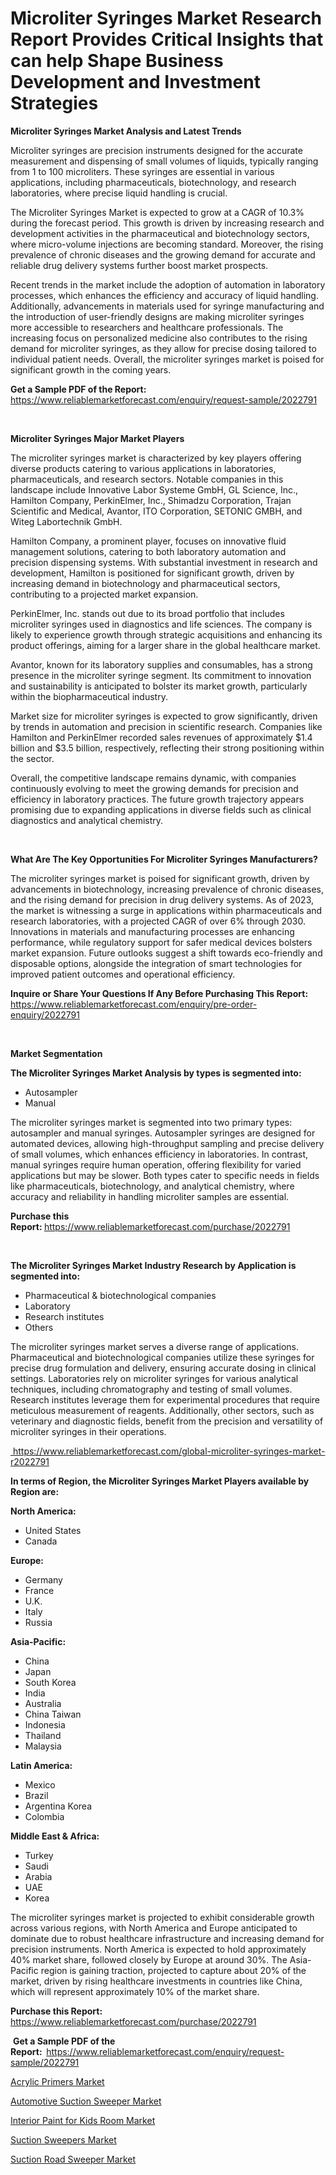 <p><h1>Microliter Syringes Market Research Report Provides Critical Insights that can help Shape Business Development and Investment Strategies</h1></p><p><strong>Microliter Syringes Market Analysis and Latest Trends</strong></p>
<p><p>Microliter syringes are precision instruments designed for the accurate measurement and dispensing of small volumes of liquids, typically ranging from 1 to 100 microliters. These syringes are essential in various applications, including pharmaceuticals, biotechnology, and research laboratories, where precise liquid handling is crucial.</p><p>The Microliter Syringes Market is expected to grow at a CAGR of 10.3% during the forecast period. This growth is driven by increasing research and development activities in the pharmaceutical and biotechnology sectors, where micro-volume injections are becoming standard. Moreover, the rising prevalence of chronic diseases and the growing demand for accurate and reliable drug delivery systems further boost market prospects.</p><p>Recent trends in the market include the adoption of automation in laboratory processes, which enhances the efficiency and accuracy of liquid handling. Additionally, advancements in materials used for syringe manufacturing and the introduction of user-friendly designs are making microliter syringes more accessible to researchers and healthcare professionals. The increasing focus on personalized medicine also contributes to the rising demand for microliter syringes, as they allow for precise dosing tailored to individual patient needs. Overall, the microliter syringes market is poised for significant growth in the coming years.</p></p>
<p><strong>Get a Sample PDF of the Report:&nbsp;</strong> <a href="https://www.reliablemarketforecast.com/enquiry/request-sample/2022791?utm_campaign=1568&utm_medium=2&utm_source=Github&utm_content=ia&utm_term=28102024&utm_id=microliter-syringes">https://www.reliablemarketforecast.com/enquiry/request-sample/2022791</a></p>
<p>&nbsp;</p>
<p><strong>Microliter Syringes Major Market Players</strong></p>
<p><p>The microliter syringes market is characterized by key players offering diverse products catering to various applications in laboratories, pharmaceuticals, and research sectors. Notable companies in this landscape include Innovative Labor Systeme GmbH, GL Science, Inc., Hamilton Company, PerkinElmer, Inc., Shimadzu Corporation, Trajan Scientific and Medical, Avantor, ITO Corporation, SETONIC GMBH, and Witeg Labortechnik GmbH.</p><p>Hamilton Company, a prominent player, focuses on innovative fluid management solutions, catering to both laboratory automation and precision dispensing systems. With substantial investment in research and development, Hamilton is positioned for significant growth, driven by increasing demand in biotechnology and pharmaceutical sectors, contributing to a projected market expansion.</p><p>PerkinElmer, Inc. stands out due to its broad portfolio that includes microliter syringes used in diagnostics and life sciences. The company is likely to experience growth through strategic acquisitions and enhancing its product offerings, aiming for a larger share in the global healthcare market.</p><p>Avantor, known for its laboratory supplies and consumables, has a strong presence in the microliter syringe segment. Its commitment to innovation and sustainability is anticipated to bolster its market growth, particularly within the biopharmaceutical industry.</p><p>Market size for microliter syringes is expected to grow significantly, driven by trends in automation and precision in scientific research. Companies like Hamilton and PerkinElmer recorded sales revenues of approximately $1.4 billion and $3.5 billion, respectively, reflecting their strong positioning within the sector.</p><p>Overall, the competitive landscape remains dynamic, with companies continuously evolving to meet the growing demands for precision and efficiency in laboratory practices. The future growth trajectory appears promising due to expanding applications in diverse fields such as clinical diagnostics and analytical chemistry.</p></p>
<p>&nbsp;</p>
<p><strong>What Are The Key Opportunities For Microliter Syringes Manufacturers?</strong></p>
<p><p>The microliter syringes market is poised for significant growth, driven by advancements in biotechnology, increasing prevalence of chronic diseases, and the rising demand for precision in drug delivery systems. As of 2023, the market is witnessing a surge in applications within pharmaceuticals and research laboratories, with a projected CAGR of over 6% through 2030. Innovations in materials and manufacturing processes are enhancing performance, while regulatory support for safer medical devices bolsters market expansion. Future outlooks suggest a shift towards eco-friendly and disposable options, alongside the integration of smart technologies for improved patient outcomes and operational efficiency.</p></p>
<p><strong>Inquire or Share Your Questions If Any Before Purchasing This Report:</strong> <a href="https://www.reliablemarketforecast.com/enquiry/pre-order-enquiry/2022791?utm_campaign=1568&utm_medium=2&utm_source=Github&utm_content=ia&utm_term=28102024&utm_id=microliter-syringes">https://www.reliablemarketforecast.com/enquiry/pre-order-enquiry/2022791</a></p>
<p>&nbsp;</p>
<p><strong>Market Segmentation</strong></p>
<p><strong>The Microliter Syringes Market Analysis by types is segmented into:</strong></p>
<p><ul><li>Autosampler</li><li>Manual</li></ul></p>
<p><p>The microliter syringes market is segmented into two primary types: autosampler and manual syringes. Autosampler syringes are designed for automated devices, allowing high-throughput sampling and precise delivery of small volumes, which enhances efficiency in laboratories. In contrast, manual syringes require human operation, offering flexibility for varied applications but may be slower. Both types cater to specific needs in fields like pharmaceuticals, biotechnology, and analytical chemistry, where accuracy and reliability in handling microliter samples are essential.</p></p>
<p><strong>Purchase this Report:&nbsp;</strong><a href="https://www.reliablemarketforecast.com/purchase/2022791?utm_campaign=1568&utm_medium=2&utm_source=Github&utm_content=ia&utm_term=28102024&utm_id=microliter-syringes">https://www.reliablemarketforecast.com/purchase/2022791</a></p>
<p>&nbsp;</p>
<p><strong>The Microliter Syringes Market Industry Research by Application is segmented into:</strong></p>
<p><ul><li>Pharmaceutical & biotechnological companies</li><li>Laboratory</li><li>Research institutes</li><li>Others</li></ul></p>
<p><p>The microliter syringes market serves a diverse range of applications. Pharmaceutical and biotechnological companies utilize these syringes for precise drug formulation and delivery, ensuring accurate dosing in clinical settings. Laboratories rely on microliter syringes for various analytical techniques, including chromatography and testing of small volumes. Research institutes leverage them for experimental procedures that require meticulous measurement of reagents. Additionally, other sectors, such as veterinary and diagnostic fields, benefit from the precision and versatility of microliter syringes in their operations.</p></p>
<p><a href="https://www.reliablemarketforecast.com/global-microliter-syringes-market-r2022791?utm_campaign=1568&utm_medium=2&utm_source=Github&utm_content=ia&utm_term=28102024&utm_id=microliter-syringes">&nbsp;https://www.reliablemarketforecast.com/global-microliter-syringes-market-r2022791</a></p>
<p><strong>In terms of Region, the Microliter Syringes Market Players available by Region are:</strong></p>
<p>
    <p> <strong> North America: </strong>
        <ul>
            <li>United States</li>
            <li>Canada</li>
        </ul>
        </p> 
    <p> <strong> Europe: </strong>
        <ul>
            <li>Germany</li>
            <li>France</li>
            <li>U.K.</li>
            <li>Italy</li>
            <li>Russia</li>
        </ul>
        </p> 
    <p> <strong> Asia-Pacific: </strong>
        <ul>
            <li>China</li>
            <li>Japan</li>
            <li>South Korea</li>
            <li>India</li>
            <li>Australia</li>
            <li>China Taiwan</li>
            <li>Indonesia</li>
            <li>Thailand</li>
            <li>Malaysia</li>
        </ul>
        </p> 
    <p> <strong> Latin America: </strong>
        <ul>
            <li>Mexico</li>
            <li>Brazil</li>
            <li>Argentina Korea</li>
            <li>Colombia</li>
        </ul>
        </p> 
    <p> <strong> Middle East & Africa: </strong>
        <ul>
            <li>Turkey</li>
            <li>Saudi</li>
            <li>Arabia</li>
            <li>UAE</li>
            <li>Korea</li>
        </ul>
    </p>
    </p>
<p><p>The microliter syringes market is projected to exhibit considerable growth across various regions, with North America and Europe anticipated to dominate due to robust healthcare infrastructure and increasing demand for precision instruments. North America is expected to hold approximately 40% market share, followed closely by Europe at around 30%. The Asia-Pacific region is gaining traction, projected to capture about 20% of the market, driven by rising healthcare investments in countries like China, which will represent approximately 10% of the market share.</p></p>
<p><strong>Purchase this Report: </strong><a href="https://www.reliablemarketforecast.com/purchase/2022791?utm_campaign=1568&utm_medium=2&utm_source=Github&utm_content=ia&utm_term=28102024&utm_id=microliter-syringes">https://www.reliablemarketforecast.com/purchase/2022791</a></p>
<p>&nbsp;<strong>Get a Sample PDF of the Report:&nbsp;&nbsp;</strong><a href="https://www.reliablemarketforecast.com/enquiry/request-sample/2022791?utm_campaign=1568&utm_medium=2&utm_source=Github&utm_content=ia&utm_term=28102024&utm_id=microliter-syringes">https://www.reliablemarketforecast.com/enquiry/request-sample/2022791</a></p>
<p><strong></strong></p>
<p><p><a href="https://www.linkedin.com/pulse/acrylic-primers-ecosystem-mapping-innovation-value-chains-qwclf?utm_campaign=1568&utm_medium=2&utm_source=Github&utm_content=ia&utm_term=28102024&utm_id=microliter-syringes">Acrylic Primers Market</a></p><p><a href="https://www.linkedin.com/pulse/global-automotive-suction-sweeper-market-analysis-key-trends-3btaf?utm_campaign=1568&utm_medium=2&utm_source=Github&utm_content=ia&utm_term=28102024&utm_id=microliter-syringes">Automotive Suction Sweeper Market</a></p><p><a href="https://www.linkedin.com/pulse/market-insights-global-interior-paint-kids-room-forecast-innovation-eiy0f?utm_campaign=1568&utm_medium=2&utm_source=Github&utm_content=ia&utm_term=28102024&utm_id=microliter-syringes">Interior Paint for Kids Room Market</a></p><p><a href="https://www.linkedin.com/pulse/suction-sweepers-market-revolution-size-share-emerging-trends-buzmf?utm_campaign=1568&utm_medium=2&utm_source=Github&utm_content=ia&utm_term=28102024&utm_id=microliter-syringes">Suction Sweepers Market</a></p><p><a href="https://www.linkedin.com/pulse/global-suction-road-sweeper-market-forecast-2024-2031-trends-27vdf?utm_campaign=1568&utm_medium=2&utm_source=Github&utm_content=ia&utm_term=28102024&utm_id=microliter-syringes">Suction Road Sweeper Market</a></p></p>